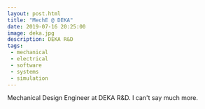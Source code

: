 ```yaml
---
layout: post.html
title: "MechE @ DEKA"
date: 2019-07-16 20:25:00
image: deka.jpg
description: DEKA R&D
tags:
 - mechanical
 - electrical
 - software
 - systems
 - simulation
---
```


Mechanical Design Engineer at DEKA R&D. I can't say much more.